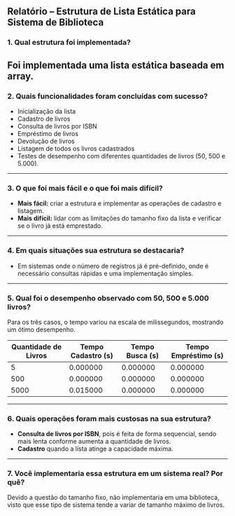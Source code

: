## Relatório – Estrutura de Lista Estática para Sistema de Biblioteca

### 1. Qual estrutura foi implementada?
Foi implementada uma **lista estática baseada em array**.
---

### 2. Quais funcionalidades foram concluídas com sucesso?
- Inicialização da lista
- Cadastro de livros
- Consulta de livros por ISBN
- Empréstimo de livros
- Devolução de livros
- Listagem de todos os livros cadastrados
- Testes de desempenho com diferentes quantidades de livros (50, 500 e 5.000).

---

### 3. O que foi mais fácil e o que foi mais difícil?
- **Mais fácil:** criar a estrutura e implementar as operações de cadastro e listagem.  
- **Mais difícil:** lidar com as limitações do tamanho fixo da lista e verificar se o livro já está emprestado.

---

### 4. Em quais situações sua estrutura se destacaria?
- Em sistemas onde o número de registros já é pré-definido, onde é necessário consultas rápidas e uma implementação simples.

---

### 5. Qual foi o desempenho observado com 50, 500 e 5.000 livros?
Para os três casos, o tempo variou na escala de milissegundos, mostrando um ótimo desempenho.

| Quantidade de Livros | Tempo Cadastro (s) | Tempo Busca (s) | Tempo Empréstimo (s) |
|-----------------------|---------------------|-----------------|-----------------------|
| 5                     | 0.000000           | 0.000000        | 0.000000              |
| 500                   | 0.000000           | 0.000000        | 0.000000              |
| 5000                  | 0.015000           | 0.000000        | 0.000000              |

---

### 6. Quais operações foram mais custosas na sua estrutura?
- **Consulta de livros por ISBN**, pois é feita de forma sequencial, sendo mais lenta conforme aumenta a quantidade de livros.  
- **Cadastro** quando a lista atinge a capacidade máxima.

---

### 7. Você implementaria essa estrutura em um sistema real? Por quê?
Devido a questão do tamanho fixo, não implementaria em uma biblioteca, visto que esse tipo de sistema tende a variar de tamanho máximo de livros.
